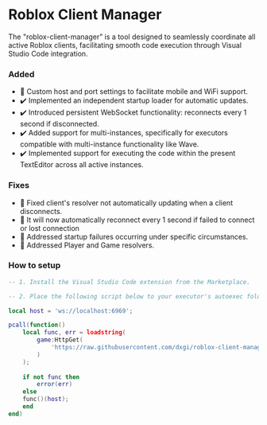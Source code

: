 # Roblox Client Manager

The "roblox-client-manager" is a tool designed to seamlessly coordinate all active Roblox clients, facilitating smooth code execution through Visual Studio Code integration.

### Added
- 🚀 Custom host and port settings to facilitate mobile and WiFi support.
- ✔️ Implemented an independent startup loader for automatic updates.
- ✔️ Introduced persistent WebSocket functionality: reconnects every 1 second if disconnected.
- ✔️ Added support for multi-instances, specifically for executors compatible with multi-instance functionality like Wave.
- ✔️ Implemented support for executing the code within the present TextEditor across all active instances.

### Fixes
- 🐛 Fixed client's resolver not automatically updating when a client disconnects.
- 🐛 It will now automatically reconnect every 1 second if failed to connect or lost connection
- 🐛 Addressed startup failures occurring under specific circumstances.
- 🐛 Addressed Player and Game resolvers.


### How to setup
```lua
-- 1. Install the Visual Studio Code extension from the Marketplace.

-- 2. Place the following script below to your executor's autoexec folder.

local host = 'ws://localhost:6969';

pcall(function()
    local func, err = loadstring(
	    game:HttpGet(
    	    'https://raw.githubusercontent.com/dxgi/roblox-client-manager/main/roblox-client-manager.luau'
      	)
    );
  
    if not func then
      	error(err)
    else
	func()(host);
    end
end)
```
